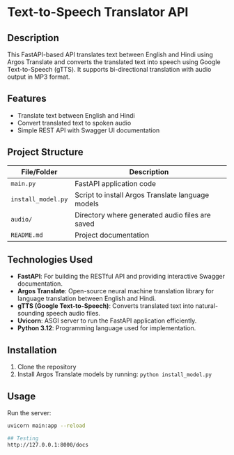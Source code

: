 # Text-to-Speech Translator API

## Description
This FastAPI-based API translates text between English and Hindi using Argos Translate and converts the translated text into speech using Google Text-to-Speech (gTTS). It supports bi-directional translation with audio output in MP3 format.

## Features
- Translate text between English and Hindi
- Convert translated text to spoken audio
- Simple REST API with Swagger UI documentation

## Project Structure

| File/Folder       | Description                                  |
|-------------------|----------------------------------------------|
| `main.py`         | FastAPI application code                      |
| `install_model.py`| Script to install Argos Translate language models |
| `audio/`          | Directory where generated audio files are saved |
| `README.md`       | Project documentation                         |


## Technologies Used
- **FastAPI**: For building the RESTful API and providing interactive Swagger documentation.  
- **Argos Translate**: Open-source neural machine translation library for language translation between English and Hindi.  
- **gTTS (Google Text-to-Speech)**: Converts translated text into natural-sounding speech audio files.  
- **Uvicorn**: ASGI server to run the FastAPI application efficiently.  
- **Python 3.12**: Programming language used for implementation.  

## Installation
1. Clone the repository  
2. Install Argos Translate models by running: `python install_model.py`

## Usage
Run the server:  
```bash
uvicorn main:app --reload

## Testing
http://127.0.0.1:8000/docs


